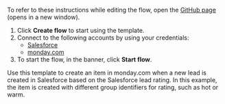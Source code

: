 To refer to these instructions while editing the flow, open the [GitHub page](https://github.com/ot4i/app-connect-templates/tree/master/resources/markdown/Create%20an%20item%20in%20mondaydotcom%20when%20a%20new%20lead%20is%20created%20in%20Salesforce%20based%20on%20the%20Salesforce%20lead%20rating_instructions.md) (opens in a new window).

1. Click **Create flow** to start using the template.
2. Connect to the following accounts by using your credentials:
   - [Salesforce](https://www.ibm.com/docs/en/app-connect/containers_cd?topic=apps-salesforce)
   - [monday.com](https://www.ibm.com/docs/en/app-connect/containers_cd?topic=apps-mondaycom)
3. To start the flow, in the banner, click **Start flow**.


Use this template to create an item in monday.com when a new lead is created in Salesforce based on the Salesforce lead rating. In this example, the item is created with different group identifiers for rating, such as hot or warm.






